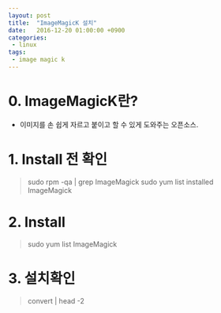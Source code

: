 ```yaml
---
layout: post
title:  "ImageMagicK 설치"
date:   2016-12-20 01:00:00 +0900
categories:
 - linux
tags: 
 - image magic k
---
```


# 0. ImageMagicK란?
- 이미지를 손 쉽게 자르고 붙이고 할 수 있게 도와주는 오픈소스.

# 1. Install 전 확인
> sudo rpm -qa | grep ImageMagick
> sudo yum list installed ImageMagick

# 2. Install 
> sudo yum list ImageMagick

# 3. 설치확인
> convert | head -2

